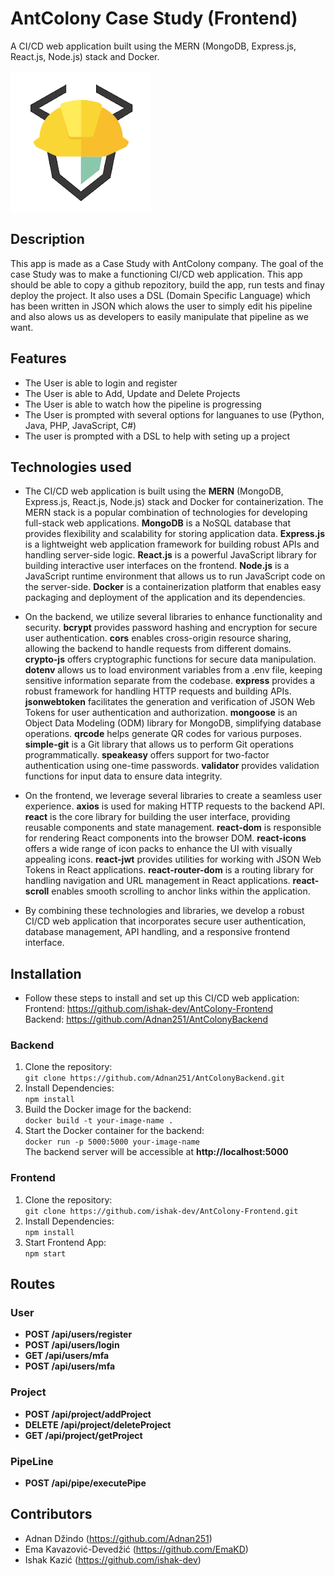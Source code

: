 # AntColony Case Study (Frontend)
A CI/CD web application built using the MERN (MongoDB, Express.js, React.js, Node.js) stack and Docker.

![Logo](https://github.com/Adnan251/AntColonyBackend/blob/main/Logo.png)

## Description
This app is made as a Case Study with AntColony company. The goal of the case Study was to make a functioning CI/CD web application. This app should be able to copy a github repozitory, build the app, run tests and finay deploy the project. It also uses a DSL (Domain Specific Language) which has been written in JSON which alows the user to simply edit his pipeline and also alows us as developers to easily manipulate that pipeline as we want.

## Features

* The User is able to login and register
* The User is able to Add, Update and Delete Projects
* The User is able to watch how the pipeline is progressing
* The User is prompted with several options for languanes to use (Python, Java, PHP, JavaScript, C#)
* The user is prompted with a DSL  to help with seting up a project

## Technologies used

* The CI/CD web application is built using the **MERN** (MongoDB, Express.js, React.js, Node.js) stack and Docker for containerization. The MERN stack is a popular combination of technologies for developing full-stack web applications. **MongoDB** is a NoSQL database that provides flexibility and scalability for storing application data. **Express.js** is a lightweight web application framework for building robust APIs and handling server-side logic. **React.js** is a powerful JavaScript library for building interactive user interfaces on the frontend. **Node.js** is a JavaScript runtime environment that allows us to run JavaScript code on the server-side. **Docker** is a containerization platform that enables easy packaging and deployment of the application and its dependencies.

* On the backend, we utilize several libraries to enhance functionality and security. **bcrypt** provides password hashing and encryption for secure user authentication. **cors** enables cross-origin resource sharing, allowing the backend to handle requests from different domains. **crypto-js** offers cryptographic functions for secure data manipulation. **dotenv** allows us to load environment variables from a .env file, keeping sensitive information separate from the codebase. **express** provides a robust framework for handling HTTP requests and building APIs. **jsonwebtoken** facilitates the generation and verification of JSON Web Tokens for user authentication and authorization. **mongoose** is an Object Data Modeling (ODM) library for MongoDB, simplifying database operations. **qrcode** helps generate QR codes for various purposes. **simple-git** is a Git library that allows us to perform Git operations programmatically. **speakeasy** offers support for two-factor authentication using one-time passwords. **validator** provides validation functions for input data to ensure data integrity.

* On the frontend, we leverage several libraries to create a seamless user experience. **axios** is used for making HTTP requests to the backend API. **react** is the core library for building the user interface, providing reusable components and state management. **react-dom** is responsible for rendering React components into the browser DOM. **react-icons** offers a wide range of icon packs to enhance the UI with visually appealing icons. **react-jwt** provides utilities for working with JSON Web Tokens in React applications. **react-router-dom** is a routing library for handling navigation and URL management in React applications. **react-scroll** enables smooth scrolling to anchor links within the application.

* By combining these technologies and libraries, we develop a robust CI/CD web application that incorporates secure user authentication, database management, API handling, and a responsive frontend interface.

## Installation
* Follow these steps to install and set up this CI/CD web application:  
Frontend: https://github.com/ishak-dev/AntColony-Frontend  
Backend: https://github.com/Adnan251/AntColonyBackend
 
### Backend 
1. Clone the repository:  
` git clone https://github.com/Adnan251/AntColonyBackend.git `  
3. Install Dependencies:  
` npm install `  
4. Build the Docker image for the backend:  
` docker build -t your-image-name . `  
5. Start the Docker container for the backend:  
` docker run -p 5000:5000 your-image-name `  
The backend server will be accessible at **http://localhost:5000**  

### Frontend 
1. Clone the repository:  
` git clone https://github.com/ishak-dev/AntColony-Frontend.git `  
2. Install Dependencies:  
` npm install `  
3. Start Frontend App:  
` npm start `

## Routes
### User
* **POST /api/users/register**
* **POST /api/users/login**
* **GET /api/users/mfa**
* **POST /api/users/mfa**

### Project
* **POST /api/project/addProject**
* **DELETE /api/project/deleteProject**
* **GET /api/project/getProject**

### PipeLine
* **POST /api/pipe/executePipe**

## Contributors

* Adnan Džindo (https://github.com/Adnan251)
* Ema Kavazović-Devedžić (https://github.com/EmaKD)
* Ishak Kazić (https://github.com/ishak-dev)
